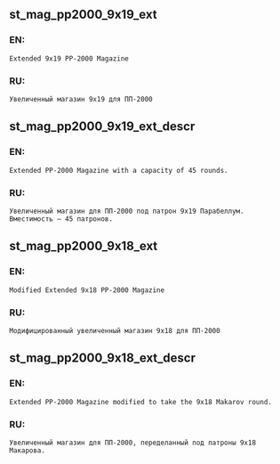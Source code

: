 ## st_mag_pp2000_9x19_ext

### EN:
```
Extended 9x19 PP-2000 Magazine
```

### RU:
```
Увеличенный магазин 9x19 для ПП-2000
```
## st_mag_pp2000_9x19_ext_descr

### EN:
```
Extended PP-2000 Magazine with a capacity of 45 rounds.
```

### RU:
```
Увеличенный магазин для ПП-2000 под патрон 9x19 Парабеллум. Вместимость — 45 патронов.
```
## st_mag_pp2000_9x18_ext

### EN:
```
Modified Extended 9x18 PP-2000 Magazine
```

### RU:
```
Модифицированный увеличенный магазин 9x18 для ПП-2000
```
## st_mag_pp2000_9x18_ext_descr

### EN:
```
Extended PP-2000 Magazine modified to take the 9x18 Makarov round.
```

### RU:
```
Увеличенный магазин для ПП-2000, переделанный под патроны 9x18 Макарова.
```

